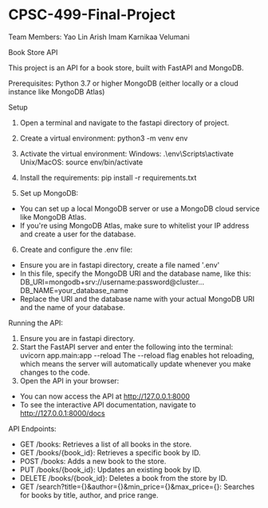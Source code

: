# CPSC-499-Final-Project

Team Members:
Yao Lin
Arish Imam 
Karnikaa Velumani 



Book Store API

This project is an API for a book store, built with FastAPI and MongoDB.

Prerequisites:
Python 3.7 or higher
MongoDB (either locally or a cloud instance like MongoDB Atlas)

Setup
1. Open a terminal and navigate to the fastapi directory of project.

2. Create a virtual environment: 
python3 -m venv env

3. Activate the virtual environment:
Windows: .\env\Scripts\activate
Unix/MacOS: source env/bin/activate

4. Install the requirements:
pip install -r requirements.txt

5. Set up MongoDB:
- You can set up a local MongoDB server or use a MongoDB cloud service like MongoDB Atlas.
- If you're using MongoDB Atlas, make sure to whitelist your IP address and create a user for the database.

6. Create and configure the .env file:
- Ensure you are in fastapi directory, create a file named '.env'
- In this file, specify the MongoDB URI and the database name, like this:
  DB_URI=mongodb+srv://username:password@cluster...
  DB_NAME=your_database_name
- Replace the URI and the database name with your actual MongoDB URI and the name of your database.


Running the API:
1. Ensure you are in fastapi directory.
2. Start the FastAPI server and enter the following into the terminal:
uvicorn app.main:app --reload 
The --reload flag enables hot reloading, which means the server will automatically update whenever you make changes to the code.
3. Open the API in your browser:
- You can now access the API at http://127.0.0.1:8000
- To see the interactive API documentation, navigate to http://127.0.0.1:8000/docs


API Endpoints:
- GET /books: Retrieves a list of all books in the store.
- GET /books/{book_id}: Retrieves a specific book by ID.
- POST /books: Adds a new book to the store.
- PUT /books/{book_id}: Updates an existing book by ID.
- DELETE /books/{book_id}: Deletes a book from the store by ID.
- GET /search?title={}&author={}&min_price={}&max_price={}: Searches for books by title, author, and price range.
